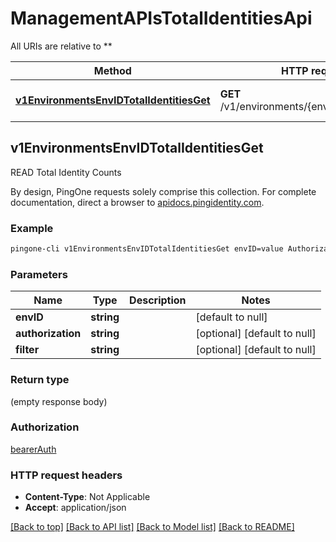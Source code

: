 # ManagementAPIsTotalIdentitiesApi

All URIs are relative to **

Method | HTTP request | Description
------------- | ------------- | -------------
[**v1EnvironmentsEnvIDTotalIdentitiesGet**](ManagementAPIsTotalIdentitiesApi.md#v1EnvironmentsEnvIDTotalIdentitiesGet) | **GET** /v1/environments/{envID}/totalIdentities | READ Total Identity Counts



## v1EnvironmentsEnvIDTotalIdentitiesGet

READ Total Identity Counts

By design, PingOne requests solely comprise this collection. For complete documentation, direct a browser to <a href='https://apidocs.pingidentity.com/pingone/platform/v1/api/'>apidocs.pingidentity.com</a>.

### Example

```bash
pingone-cli v1EnvironmentsEnvIDTotalIdentitiesGet envID=value Authorization:value  filter=value
```

### Parameters


Name | Type | Description  | Notes
------------- | ------------- | ------------- | -------------
 **envID** | **string** |  | [default to null]
 **authorization** | **string** |  | [optional] [default to null]
 **filter** | **string** |  | [optional] [default to null]

### Return type

(empty response body)

### Authorization

[bearerAuth](../README.md#bearerAuth)

### HTTP request headers

- **Content-Type**: Not Applicable
- **Accept**: application/json

[[Back to top]](#) [[Back to API list]](../README.md#documentation-for-api-endpoints) [[Back to Model list]](../README.md#documentation-for-models) [[Back to README]](../README.md)

